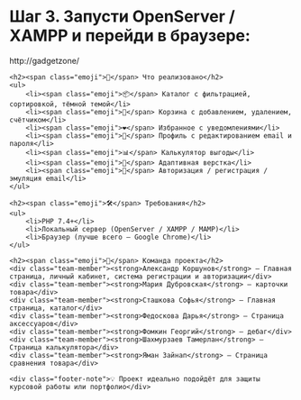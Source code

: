 # Шаг 3. Запусти OpenServer / XAMPP и перейди в браузере:
http://gadgetzone/</code></pre>
    
    <h2><span class="emoji">🧠</span> Что реализовано</h2>
    <ul>
        <li><span class="emoji">📦</span> Каталог с фильтрацией, сортировкой, тёмной темой</li>
        <li><span class="emoji">🛒</span> Корзина с добавлением, удалением, счётчиком</li>
        <li><span class="emoji">❤️</span> Избранное с уведомлениями</li>
        <li><span class="emoji">👤</span> Профиль с редактированием email и пароля</li>
        <li><span class="emoji">📊</span> Калькулятор выгоды</li>
        <li><span class="emoji">📱</span> Адаптивная верстка</li>
        <li><span class="emoji">🔐</span> Авторизация / регистрация / эмуляция email</li>
    </ul>
    
    <h2><span class="emoji">🛠</span> Требования</h2>
    <ul>
        <li>PHP 7.4+</li>
        <li>Локальный сервер (OpenServer / XAMPP / MAMP)</li>
        <li>Браузер (лучше всего — Google Chrome)</li>
    </ul>
    
    <h2><span class="emoji">👥</span> Команда проекта</h2>
    <div class="team-member"><strong>Александр Коршунов</strong> — Главная страница, личный кабинет, система регистрации и авторизации</div>
    <div class="team-member"><strong>Мария Дубровская</strong> — карточки товара</div>
    <div class="team-member"><strong>Сташкова Софья</strong> — Главная страница, каталог</div>
    <div class="team-member"><strong>Федоскова Дарья</strong> — Страница аксессуаров</div>
    <div class="team-member"><strong>Фомкин Георгий</strong> — дебаг</div>
    <div class="team-member"><strong>Шахмурзаев Тамерлан</strong> — Страница калькулятора</div>
    <div class="team-member"><strong>Яман Зайнап</strong> — Страница сравнения товара</div>
    
    <div class="footer-note">💡 Проект идеально подойдёт для защиты курсовой работы или портфолио</div>
